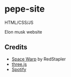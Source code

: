 # pepe-site

HTML/CSS/JS

Elon musk website

## Credits

- [Space Warp](https://redstapler.co/space-warp-background-effect-three-js/) by RedStapler
- [three.js](https://threejs.org/)
- [Spotify](https://developer.spotify.com/documentation/web-api/)
